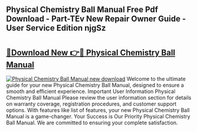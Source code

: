 ## Physical Chemistry Ball Manual Free Pdf Download - Part-TEv New Repair Owner Guide - User Service Edition njgSz

# <h2><a href="http://bc58046.oget.top/?id=Physical+Chemistry+Ball+Manual">🔗Download New 👉🔴 Physical Chemistry Ball Manual</a></h2>

[![Physical Chemistry Ball Manual new download](https://i.imgur.com/5g1atiW.png)](http://bc58046.oget.top/?id=Physical+Chemistry+Ball+Manual)
Welcome to the ultimate guide for your new Physical Chemistry Ball Manual, designed to ensure a smooth and efficient experience. Important User Information Physical Chemistry Ball Manual Please review the user information section for details on warranty coverage, registration procedures, and customer support options. With features like list of features, your new Physical Chemistry Ball Manual is a game-changer. Your Success is Our Priority Physical Chemistry Ball Manual. We are committed to ensuring your complete satisfaction.
